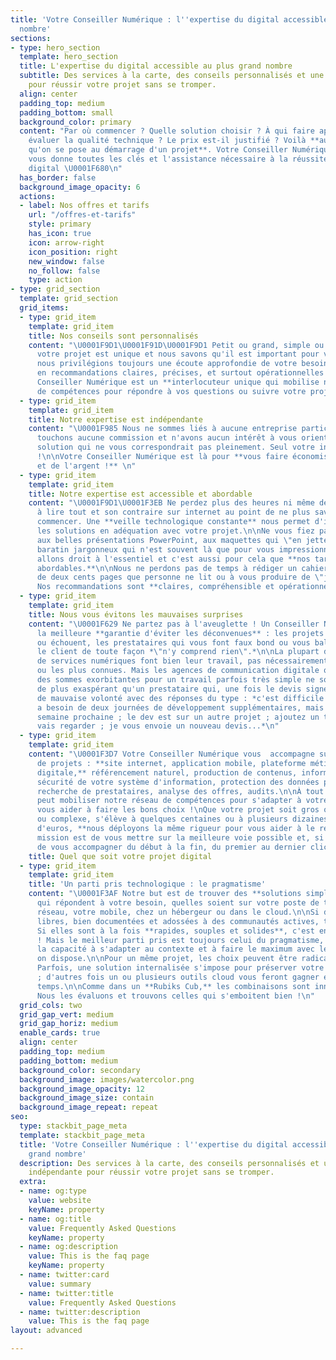 ```yaml
---
title: 'Votre Conseiller Numérique : l''expertise du digital accessible au plus grand
  nombre'
sections:
- type: hero_section
  template: hero_section
  title: L'expertise du digital accessible au plus grand nombre
  subtitle: Des services à la carte, des conseils personnalisés et une expertise indépendante
    pour réussir votre projet sans se tromper.
  align: center
  padding_top: medium
  padding_bottom: small
  background_color: primary
  content: "Par où commencer ? Quelle solution choisir ? À qui faire appel ? Comment
    évaluer la qualité technique ? Le prix est-il justifié ? Voilà **autant de questions
    qu'on se pose au démarrage d'un projet**. Votre Conseiller Numérique y répond,
    vous donne toutes les clés et l'assistance nécessaire à la réussite de votre projet
    digital \U0001F680\n"
  has_border: false
  background_image_opacity: 6
  actions:
  - label: Nos offres et tarifs
    url: "/offres-et-tarifs"
    style: primary
    has_icon: true
    icon: arrow-right
    icon_position: right
    new_window: false
    no_follow: false
    type: action
- type: grid_section
  template: grid_section
  grid_items:
  - type: grid_item
    template: grid_item
    title: Nos conseils sont personnalisés
    content: "\U0001F9D1‍\U0001F91D‍\U0001F9D1 Petit ou grand, simple ou complexe,
      votre projet est unique et nous savons qu'il est important pour vous.\n\nAussi,
      nous privilégions toujours une écoute approfondie de votre besoin qui se traduit
      en recommandations claires, précises, et surtout opérationnelles !\n\nVotre
      Conseiller Numérique est un **interlocuteur unique qui mobilise notre réseau**
      de compétences pour répondre à vos questions ou suivre votre projet digital.\n"
  - type: grid_item
    template: grid_item
    title: Notre expertise est indépendante
    content: "\U0001F985 Nous ne sommes liés à aucune entreprise particulière, ne
      touchons aucune commission et n'avons aucun intérêt à vous orienter vers une
      solution qui ne vous correspondrait pas pleinement. Seul votre intérêt compte
      !\n\nVotre Conseiller Numérique est là pour **vous faire économisez du temps
      et de l'argent !** \n"
  - type: grid_item
    template: grid_item
    title: Notre expertise est accessible et abordable
    content: "\U0001F9D1‍\U0001F3EB Ne perdez plus des heures ni même des journées
      à lire tout et son contraire sur internet au point de ne plus savoir par où
      commencer. Une **veille technologique constante** nous permet d'identifier rapidement
      les solutions en adéquation avec votre projet.\n\nNe vous fiez pas seulement
      aux belles présentations PowerPoint, aux maquettes qui \"en jettent\" ou au
      baratin jargonneux qui n'est souvent là que pour vous impressionner. Nous, nous
      allons droit à l'essentiel et c'est aussi pour cela que **nos tarifs sont particulièrement
      abordables.**\n\nNous ne perdons pas de temps à rédiger un cahier de charges
      de deux cents pages que personne ne lit ou à vous produire de \"jolies slides\".
      Nos recommandations sont **claires, compréhensible et opérationnelles**.\n"
  - type: grid_item
    template: grid_item
    title: Nous vous évitons les mauvaises surprises
    content: "\U0001F629 Ne partez pas à l'aveuglette ! Un Conseiller Numérique, c'est
      la meilleure **garantie d'éviter les déconvenues** : les projets qui s'éternisent
      ou échouent, les prestataires qui vous font faux bond ou vous baladent, car
      le client de toute façon *\"n'y comprend rien\".*\n\nLa plupart des entreprises
      de services numériques font bien leur travail, pas nécessairement les plus grandes
      ou les plus connues. Mais les agences de communication digitale qui vous facturent
      des sommes exorbitantes pour un travail parfois très simple ne sont pas rares.\n\nQuoi
      de plus exaspérant qu'un prestataire qui, une fois le devis signé, fait preuve
      de mauvaise volonté avec des réponses du type : *c'est difficile à faire, on
      a besoin de deux journées de développement supplémentaires, mais pas avant la
      semaine prochaine ; le dev est sur un autre projet ; ajoutez un ticket et je
      vais regarder ; je vous envoie un nouveau devis...*\n"
  - type: grid_item
    template: grid_item
    content: "\U0001F3D7️ Votre Conseiller Numérique vous  accompagne sur tout type
      de projets : **site internet, application mobile, plateforme métier, publicité
      digitale,** référencement naturel, production de contenus, informatique réseau,
      sécurité de votre système d'information, protection des données personnelles,
      recherche de prestataires, analyse des offres, audits.\n\nÀ tout moment, il
      peut mobiliser notre réseau de compétences pour s'adapter à votre besoin et
      vous aider à faire les bons choix !\nQue votre projet soit gros ou petit, simple
      ou complexe, s'élève à quelques centaines ou à plusieurs dizaines de milliers
      d'euros, **nous déployons la même rigueur pour vous aider à le réussir.**\n\nNotre
      mission est de vous mettre sur la meilleure voie possible et, si vous le souhaitez,
      de vous accompagner du début à la fin, du premier au dernier clic.\n\n***\n"
    title: Quel que soit votre projet digital
  - type: grid_item
    template: grid_item
    title: 'Un parti pris technologique : le pragmatisme'
    content: "\U0001F3AF Notre but est de trouver des **solutions simples et efficaces**
      qui répondent à votre besoin, quelles soient sur votre poste de travail, votre
      réseau, votre mobile, chez un hébergeur ou dans le cloud.\n\nSi des solutions
      libres, bien documentées et adossées à des communautés actives, tant mieux !
      Si elles sont à la fois **rapides, souples et solides**, c'est encore mieux
      ! Mais le meilleur parti pris est toujours celui du pragmatisme, c’est-à-dire
      la capacité à s'adapter au contexte et à faire le maximum avec les moyens dont
      on dispose.\n\nPour un même projet, les choix peuvent être radicalement différents.
      Parfois, une solution internalisée s'impose pour préserver votre indépendance
      ; d'autres fois un ou plusieurs outils cloud vous feront gagner énormément de
      temps.\n\nComme dans un **Rubiks Cub,** les combinaisons sont innombrables.
      Nous les évaluons et trouvons celles qui s'emboitent bien !\n"
  grid_cols: two
  grid_gap_vert: medium
  grid_gap_horiz: medium
  enable_cards: true
  align: center
  padding_top: medium
  padding_bottom: medium
  background_color: secondary
  background_image: images/watercolor.png
  background_image_opacity: 12
  background_image_size: contain
  background_image_repeat: repeat
seo:
  type: stackbit_page_meta
  template: stackbit_page_meta
  title: 'Votre Conseiller Numérique : l''expertise du digital accessible au plus
    grand nombre'
  description: Des services à la carte, des conseils personnalisés et une expertise
    indépendante pour réussir votre projet sans se tromper.
  extra:
  - name: og:type
    value: website
    keyName: property
  - name: og:title
    value: Frequently Asked Questions
    keyName: property
  - name: og:description
    value: This is the faq page
    keyName: property
  - name: twitter:card
    value: summary
  - name: twitter:title
    value: Frequently Asked Questions
  - name: twitter:description
    value: This is the faq page
layout: advanced

---
```

